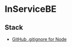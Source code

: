 # InServiceBE

## Stack

- [GitHub .gitignore for Node](https://github.com/github/gitignore/blob/main/Node.gitignore)
